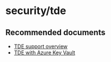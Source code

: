 <properties
	pageTitle="security/tde"
	description="security/tde"
	service="microsoft.sql"
	resource="servers"
	authors="emlisa"
	displayOrder=""
	selfHelpType="generic"
	supportTopicIds="32574334"
	productPesIds="13491"
	cloudEnvironments="public"
/>

# security/tde

## **Recommended documents**

* [TDE support overview](https://docs.microsoft.com/sql/relational-databases/security/encryption/transparent-data-encryption?view=sql-server-2017/)<br>
* [TDE with Azure Key Vault](https://docs.microsoft.com/azure/sql-database/transparent-data-encryption-byok-azure-sql?view=sql-server-2017/)